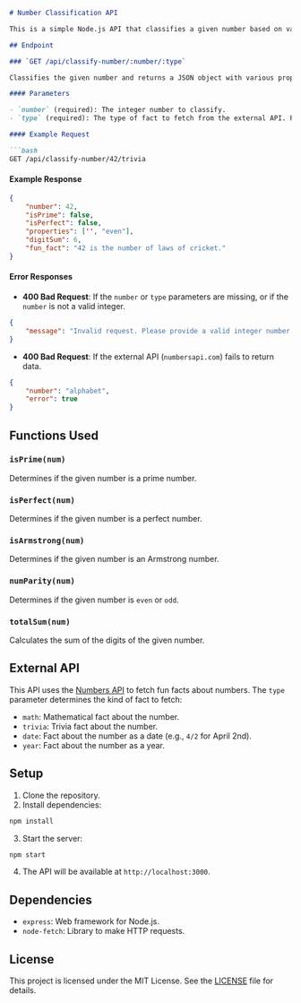 ```markdown
# Number Classification API

This is a simple Node.js API that classifies a given number based on various properties such as whether it is prime, perfect, an Armstrong number, and more. It also fetches a fun fact about the number from an external API (`numbersapi.com`).

## Endpoint

### `GET /api/classify-number/:number/:type`

Classifies the given number and returns a JSON object with various properties.

#### Parameters

- `number` (required): The integer number to classify.
- `type` (required): The type of fact to fetch from the external API. Possible values are `math`, `trivia`, `date`, or `year`.

#### Example Request

```bash
GET /api/classify-number/42/trivia
```

#### Example Response

```json
{
    "number": 42,
    "isPrime": false,
    "isPerfect": false,
    "properties": ['', "even"],
    "digitSum": 6,
    "fun_fact": "42 is the number of laws of cricket."
}
```

#### Error Responses

- **400 Bad Request**: If the `number` or `type` parameters are missing, or if the `number` is not a valid integer.

```json
{
    "message": "Invalid request. Please provide a valid integer number and type."
}
```

- **400 Bad Request**: If the external API (`numbersapi.com`) fails to return data.

```json
{
    "number": "alphabet",
    "error": true
}
```

## Functions Used

### `isPrime(num)`

Determines if the given number is a prime number.

### `isPerfect(num)`

Determines if the given number is a perfect number.

### `isArmstrong(num)`

Determines if the given number is an Armstrong number.

### `numParity(num)`

Determines if the given number is `even` or `odd`.

### `totalSum(num)`

Calculates the sum of the digits of the given number.

## External API

This API uses the [Numbers API](http://numbersapi.com/) to fetch fun facts about numbers. The `type` parameter determines the kind of fact to fetch:

- `math`: Mathematical fact about the number.
- `trivia`: Trivia fact about the number.
- `date`: Fact about the number as a date (e.g., `4/2` for April 2nd).
- `year`: Fact about the number as a year.

## Setup

1. Clone the repository.
2. Install dependencies:

```bash
npm install
```

3. Start the server:

```bash
npm start
```

4. The API will be available at `http://localhost:3000`.

## Dependencies

- `express`: Web framework for Node.js.
- `node-fetch`: Library to make HTTP requests.

## License

This project is licensed under the MIT License. See the [LICENSE](LICENSE) file for details.
```

